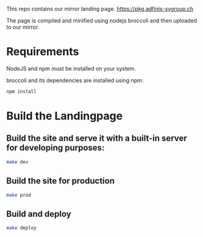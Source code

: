 This repo contains our mirror landing page.
https://pkg.adfinis-sygroup.ch

The page is compiled and minified using nodejs broccoli and then uploaded to our mirror.

# Requirements

NodeJS and npm must be installed on your system.

broccoli and its dependencies are installed using npm:

```bash
npm install
```

# Build the Landingpage

## Build the site and serve it with a built-in server for developing purposes:

```bash
make dev
```

## Build the site for production

```bash
make prod
```

## Build and deploy

```bash
make deploy
```
